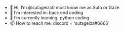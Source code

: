 - 👋 Hi, I’m @sutageiza0 most know me as Suta or Gaze
- 👀 I’m interested in: back end coding
- 🌱 I’m currently learning: python coding
- 📫 How to reach me: discord = 'sutageiza#6666'
